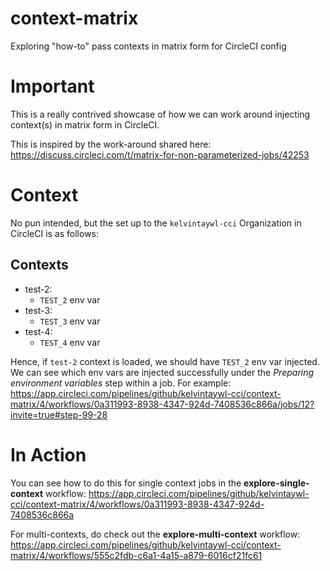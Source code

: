 # context-matrix
Exploring "how-to" pass contexts in matrix form for CircleCI config

# Important

This is a really contrived showcase of how we can work around injecting context(s) in matrix form in CircleCI.

This is inspired by the work-around shared here:
https://discuss.circleci.com/t/matrix-for-non-parameterized-jobs/42253

# Context

No pun intended, but the set up to the `kelvintaywl-cci` Organization in CircleCI is as follows:

## Contexts

- test-2:
  - `TEST_2` env var  
- test-3:
  - `TEST_3` env var
- test-4:
  - `TEST_4` env var

Hence, if `test-2` context is loaded, we should have `TEST_2` env var injected.
We can see which env vars are injected successfully under the _Preparing environment variables_ step within a job.
For example:
https://app.circleci.com/pipelines/github/kelvintaywl-cci/context-matrix/4/workflows/0a311993-8938-4347-924d-7408536c866a/jobs/12?invite=true#step-99-28

# In Action

You can see how to do this for single context jobs in the **explore-single-context** workflow:
https://app.circleci.com/pipelines/github/kelvintaywl-cci/context-matrix/4/workflows/0a311993-8938-4347-924d-7408536c866a

For multi-contexts, do check out the **explore-multi-context** workflow:
https://app.circleci.com/pipelines/github/kelvintaywl-cci/context-matrix/4/workflows/555c2fdb-c6a1-4a15-a879-6016cf21fc61
